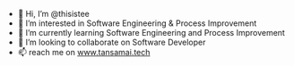 - 👋 Hi, I’m @thisistee
- 👀 I’m interested in Software Engineering & Process Improvement
- 🌱 I’m currently learning Software Engineering and Process Improvement
- 💞️ I’m looking to collaborate on Software Developer
- 📫 reach me on www.tansamai.tech

<!---
thisistee/thisistee is a ✨ special ✨ repository because its `README.md` (this file) appears on your GitHub profile.
You can click the Preview link to take a look at your changes.
--->
